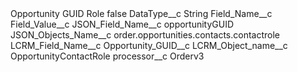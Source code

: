 <?xml version="1.0" encoding="UTF-8"?>
<CustomMetadata xmlns="http://soap.sforce.com/2006/04/metadata" xmlns:xsi="http://www.w3.org/2001/XMLSchema-instance" xmlns:xsd="http://www.w3.org/2001/XMLSchema">
    <label>Opportunity GUID Role</label>
    <protected>false</protected>
    <values>
        <field>DataType__c</field>
        <value xsi:type="xsd:string">String</value>
    </values>
    <values>
        <field>Field_Name__c</field>
        <value xsi:nil="true"/>
    </values>
    <values>
        <field>Field_Value__c</field>
        <value xsi:nil="true"/>
    </values>
    <values>
        <field>JSON_Field_Name__c</field>
        <value xsi:type="xsd:string">opportunityGUID</value>
    </values>
    <values>
        <field>JSON_Objects_Name__c</field>
        <value xsi:type="xsd:string">order.opportunities.contacts.contactrole</value>
    </values>
    <values>
        <field>LCRM_Field_Name__c</field>
        <value xsi:type="xsd:string">Opportunity_GUID__c</value>
    </values>
    <values>
        <field>LCRM_Object_name__c</field>
        <value xsi:type="xsd:string">OpportunityContactRole</value>
    </values>
    <values>
        <field>processor__c</field>
        <value xsi:type="xsd:string">Orderv3</value>
    </values>
</CustomMetadata>
